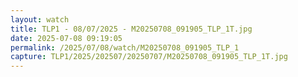 ```yaml
---
layout: watch
title: TLP1 - 08/07/2025 - M20250708_091905_TLP_1T.jpg
date: 2025-07-08 09:19:05
permalink: /2025/07/08/watch/M20250708_091905_TLP_1
capture: TLP1/2025/202507/20250707/M20250708_091905_TLP_1T.jpg
---
```

